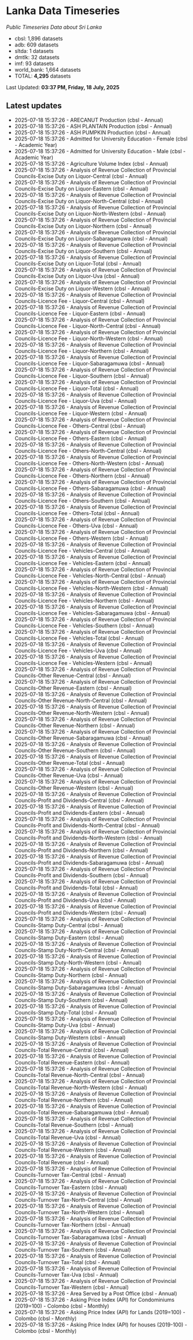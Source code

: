 # Lanka Data Timeseries
*Public Timeseries Data about Sri Lanka*

* cbsl: 1,896 datasets
* adb: 609 datasets
* sltda: 1 datasets
* dmtlk: 32 datasets
* imf: 93 datasets
* world_bank: 1,664 datasets
* TOTAL: **4,295** datasets

Last Updated: **03:37 PM, Friday, 18 July, 2025**

## Latest updates

* 2025-07-18 15:37:26 - ARECANUT Production (cbsl - Annual)
* 2025-07-18 15:37:26 - ASH PLANTAIN Production (cbsl - Annual)
* 2025-07-18 15:37:26 - ASH PUMPKIN Production (cbsl - Annual)
* 2025-07-18 15:37:26 - Admitted for University Education - Female (cbsl - Academic Year)
* 2025-07-18 15:37:26 - Admitted for University Education - Male (cbsl - Academic Year)
* 2025-07-18 15:37:26 - Agriculture Volume Index (cbsl - Annual)
* 2025-07-18 15:37:26 - Analysis of Revenue Collection of Provincial Councils-Excise Duty on Liquor-Central (cbsl - Annual)
* 2025-07-18 15:37:26 - Analysis of Revenue Collection of Provincial Councils-Excise Duty on Liquor-Eastern (cbsl - Annual)
* 2025-07-18 15:37:26 - Analysis of Revenue Collection of Provincial Councils-Excise Duty on Liquor-North-Central (cbsl - Annual)
* 2025-07-18 15:37:26 - Analysis of Revenue Collection of Provincial Councils-Excise Duty on Liquor-North-Western (cbsl - Annual)
* 2025-07-18 15:37:26 - Analysis of Revenue Collection of Provincial Councils-Excise Duty on Liquor-Northern (cbsl - Annual)
* 2025-07-18 15:37:26 - Analysis of Revenue Collection of Provincial Councils-Excise Duty on Liquor-Sabaragamuwa (cbsl - Annual)
* 2025-07-18 15:37:26 - Analysis of Revenue Collection of Provincial Councils-Excise Duty on Liquor-Southern (cbsl - Annual)
* 2025-07-18 15:37:26 - Analysis of Revenue Collection of Provincial Councils-Excise Duty on Liquor-Total (cbsl - Annual)
* 2025-07-18 15:37:26 - Analysis of Revenue Collection of Provincial Councils-Excise Duty on Liquor-Uva (cbsl - Annual)
* 2025-07-18 15:37:26 - Analysis of Revenue Collection of Provincial Councils-Excise Duty on Liquor-Western (cbsl - Annual)
* 2025-07-18 15:37:26 - Analysis of Revenue Collection of Provincial Councils-Licence Fee - Liquor-Central (cbsl - Annual)
* 2025-07-18 15:37:26 - Analysis of Revenue Collection of Provincial Councils-Licence Fee - Liquor-Eastern (cbsl - Annual)
* 2025-07-18 15:37:26 - Analysis of Revenue Collection of Provincial Councils-Licence Fee - Liquor-North-Central (cbsl - Annual)
* 2025-07-18 15:37:26 - Analysis of Revenue Collection of Provincial Councils-Licence Fee - Liquor-North-Western (cbsl - Annual)
* 2025-07-18 15:37:26 - Analysis of Revenue Collection of Provincial Councils-Licence Fee - Liquor-Northern (cbsl - Annual)
* 2025-07-18 15:37:26 - Analysis of Revenue Collection of Provincial Councils-Licence Fee - Liquor-Sabaragamuwa (cbsl - Annual)
* 2025-07-18 15:37:26 - Analysis of Revenue Collection of Provincial Councils-Licence Fee - Liquor-Southern (cbsl - Annual)
* 2025-07-18 15:37:26 - Analysis of Revenue Collection of Provincial Councils-Licence Fee - Liquor-Total (cbsl - Annual)
* 2025-07-18 15:37:26 - Analysis of Revenue Collection of Provincial Councils-Licence Fee - Liquor-Uva (cbsl - Annual)
* 2025-07-18 15:37:26 - Analysis of Revenue Collection of Provincial Councils-Licence Fee - Liquor-Western (cbsl - Annual)
* 2025-07-18 15:37:26 - Analysis of Revenue Collection of Provincial Councils-Licence Fee - Others-Central (cbsl - Annual)
* 2025-07-18 15:37:26 - Analysis of Revenue Collection of Provincial Councils-Licence Fee - Others-Eastern (cbsl - Annual)
* 2025-07-18 15:37:26 - Analysis of Revenue Collection of Provincial Councils-Licence Fee - Others-North-Central (cbsl - Annual)
* 2025-07-18 15:37:26 - Analysis of Revenue Collection of Provincial Councils-Licence Fee - Others-North-Western (cbsl - Annual)
* 2025-07-18 15:37:26 - Analysis of Revenue Collection of Provincial Councils-Licence Fee - Others-Northern (cbsl - Annual)
* 2025-07-18 15:37:26 - Analysis of Revenue Collection of Provincial Councils-Licence Fee - Others-Sabaragamuwa (cbsl - Annual)
* 2025-07-18 15:37:26 - Analysis of Revenue Collection of Provincial Councils-Licence Fee - Others-Southern (cbsl - Annual)
* 2025-07-18 15:37:26 - Analysis of Revenue Collection of Provincial Councils-Licence Fee - Others-Total (cbsl - Annual)
* 2025-07-18 15:37:26 - Analysis of Revenue Collection of Provincial Councils-Licence Fee - Others-Uva (cbsl - Annual)
* 2025-07-18 15:37:26 - Analysis of Revenue Collection of Provincial Councils-Licence Fee - Others-Western (cbsl - Annual)
* 2025-07-18 15:37:26 - Analysis of Revenue Collection of Provincial Councils-Licence Fee - Vehicles-Central (cbsl - Annual)
* 2025-07-18 15:37:26 - Analysis of Revenue Collection of Provincial Councils-Licence Fee - Vehicles-Eastern (cbsl - Annual)
* 2025-07-18 15:37:26 - Analysis of Revenue Collection of Provincial Councils-Licence Fee - Vehicles-North-Central (cbsl - Annual)
* 2025-07-18 15:37:26 - Analysis of Revenue Collection of Provincial Councils-Licence Fee - Vehicles-North-Western (cbsl - Annual)
* 2025-07-18 15:37:26 - Analysis of Revenue Collection of Provincial Councils-Licence Fee - Vehicles-Northern (cbsl - Annual)
* 2025-07-18 15:37:26 - Analysis of Revenue Collection of Provincial Councils-Licence Fee - Vehicles-Sabaragamuwa (cbsl - Annual)
* 2025-07-18 15:37:26 - Analysis of Revenue Collection of Provincial Councils-Licence Fee - Vehicles-Southern (cbsl - Annual)
* 2025-07-18 15:37:26 - Analysis of Revenue Collection of Provincial Councils-Licence Fee - Vehicles-Total (cbsl - Annual)
* 2025-07-18 15:37:26 - Analysis of Revenue Collection of Provincial Councils-Licence Fee - Vehicles-Uva (cbsl - Annual)
* 2025-07-18 15:37:26 - Analysis of Revenue Collection of Provincial Councils-Licence Fee - Vehicles-Western (cbsl - Annual)
* 2025-07-18 15:37:26 - Analysis of Revenue Collection of Provincial Councils-Other Revenue-Central (cbsl - Annual)
* 2025-07-18 15:37:26 - Analysis of Revenue Collection of Provincial Councils-Other Revenue-Eastern (cbsl - Annual)
* 2025-07-18 15:37:26 - Analysis of Revenue Collection of Provincial Councils-Other Revenue-North-Central (cbsl - Annual)
* 2025-07-18 15:37:26 - Analysis of Revenue Collection of Provincial Councils-Other Revenue-North-Western (cbsl - Annual)
* 2025-07-18 15:37:26 - Analysis of Revenue Collection of Provincial Councils-Other Revenue-Northern (cbsl - Annual)
* 2025-07-18 15:37:26 - Analysis of Revenue Collection of Provincial Councils-Other Revenue-Sabaragamuwa (cbsl - Annual)
* 2025-07-18 15:37:26 - Analysis of Revenue Collection of Provincial Councils-Other Revenue-Southern (cbsl - Annual)
* 2025-07-18 15:37:26 - Analysis of Revenue Collection of Provincial Councils-Other Revenue-Total (cbsl - Annual)
* 2025-07-18 15:37:26 - Analysis of Revenue Collection of Provincial Councils-Other Revenue-Uva (cbsl - Annual)
* 2025-07-18 15:37:26 - Analysis of Revenue Collection of Provincial Councils-Other Revenue-Western (cbsl - Annual)
* 2025-07-18 15:37:26 - Analysis of Revenue Collection of Provincial Councils-Profit and Dividends-Central (cbsl - Annual)
* 2025-07-18 15:37:26 - Analysis of Revenue Collection of Provincial Councils-Profit and Dividends-Eastern (cbsl - Annual)
* 2025-07-18 15:37:26 - Analysis of Revenue Collection of Provincial Councils-Profit and Dividends-North-Central (cbsl - Annual)
* 2025-07-18 15:37:26 - Analysis of Revenue Collection of Provincial Councils-Profit and Dividends-North-Western (cbsl - Annual)
* 2025-07-18 15:37:26 - Analysis of Revenue Collection of Provincial Councils-Profit and Dividends-Northern (cbsl - Annual)
* 2025-07-18 15:37:26 - Analysis of Revenue Collection of Provincial Councils-Profit and Dividends-Sabaragamuwa (cbsl - Annual)
* 2025-07-18 15:37:26 - Analysis of Revenue Collection of Provincial Councils-Profit and Dividends-Southern (cbsl - Annual)
* 2025-07-18 15:37:26 - Analysis of Revenue Collection of Provincial Councils-Profit and Dividends-Total (cbsl - Annual)
* 2025-07-18 15:37:26 - Analysis of Revenue Collection of Provincial Councils-Profit and Dividends-Uva (cbsl - Annual)
* 2025-07-18 15:37:26 - Analysis of Revenue Collection of Provincial Councils-Profit and Dividends-Western (cbsl - Annual)
* 2025-07-18 15:37:26 - Analysis of Revenue Collection of Provincial Councils-Stamp Duty-Central (cbsl - Annual)
* 2025-07-18 15:37:26 - Analysis of Revenue Collection of Provincial Councils-Stamp Duty-Eastern (cbsl - Annual)
* 2025-07-18 15:37:26 - Analysis of Revenue Collection of Provincial Councils-Stamp Duty-North-Central (cbsl - Annual)
* 2025-07-18 15:37:26 - Analysis of Revenue Collection of Provincial Councils-Stamp Duty-North-Western (cbsl - Annual)
* 2025-07-18 15:37:26 - Analysis of Revenue Collection of Provincial Councils-Stamp Duty-Northern (cbsl - Annual)
* 2025-07-18 15:37:26 - Analysis of Revenue Collection of Provincial Councils-Stamp Duty-Sabaragamuwa (cbsl - Annual)
* 2025-07-18 15:37:26 - Analysis of Revenue Collection of Provincial Councils-Stamp Duty-Southern (cbsl - Annual)
* 2025-07-18 15:37:26 - Analysis of Revenue Collection of Provincial Councils-Stamp Duty-Total (cbsl - Annual)
* 2025-07-18 15:37:26 - Analysis of Revenue Collection of Provincial Councils-Stamp Duty-Uva (cbsl - Annual)
* 2025-07-18 15:37:26 - Analysis of Revenue Collection of Provincial Councils-Stamp Duty-Western (cbsl - Annual)
* 2025-07-18 15:37:26 - Analysis of Revenue Collection of Provincial Councils-Total Revenue-Central (cbsl - Annual)
* 2025-07-18 15:37:26 - Analysis of Revenue Collection of Provincial Councils-Total Revenue-Eastern (cbsl - Annual)
* 2025-07-18 15:37:26 - Analysis of Revenue Collection of Provincial Councils-Total Revenue-North-Central (cbsl - Annual)
* 2025-07-18 15:37:26 - Analysis of Revenue Collection of Provincial Councils-Total Revenue-North-Western (cbsl - Annual)
* 2025-07-18 15:37:26 - Analysis of Revenue Collection of Provincial Councils-Total Revenue-Northern (cbsl - Annual)
* 2025-07-18 15:37:26 - Analysis of Revenue Collection of Provincial Councils-Total Revenue-Sabaragamuwa (cbsl - Annual)
* 2025-07-18 15:37:26 - Analysis of Revenue Collection of Provincial Councils-Total Revenue-Southern (cbsl - Annual)
* 2025-07-18 15:37:26 - Analysis of Revenue Collection of Provincial Councils-Total Revenue-Uva (cbsl - Annual)
* 2025-07-18 15:37:26 - Analysis of Revenue Collection of Provincial Councils-Total Revenue-Western (cbsl - Annual)
* 2025-07-18 15:37:26 - Analysis of Revenue Collection of Provincial Councils-Total Revenue (cbsl - Annual)
* 2025-07-18 15:37:26 - Analysis of Revenue Collection of Provincial Councils-Turnover Tax-Central (cbsl - Annual)
* 2025-07-18 15:37:26 - Analysis of Revenue Collection of Provincial Councils-Turnover Tax-Eastern (cbsl - Annual)
* 2025-07-18 15:37:26 - Analysis of Revenue Collection of Provincial Councils-Turnover Tax-North-Central (cbsl - Annual)
* 2025-07-18 15:37:26 - Analysis of Revenue Collection of Provincial Councils-Turnover Tax-North-Western (cbsl - Annual)
* 2025-07-18 15:37:26 - Analysis of Revenue Collection of Provincial Councils-Turnover Tax-Northern (cbsl - Annual)
* 2025-07-18 15:37:26 - Analysis of Revenue Collection of Provincial Councils-Turnover Tax-Sabaragamuwa (cbsl - Annual)
* 2025-07-18 15:37:26 - Analysis of Revenue Collection of Provincial Councils-Turnover Tax-Southern (cbsl - Annual)
* 2025-07-18 15:37:26 - Analysis of Revenue Collection of Provincial Councils-Turnover Tax-Total (cbsl - Annual)
* 2025-07-18 15:37:26 - Analysis of Revenue Collection of Provincial Councils-Turnover Tax-Uva (cbsl - Annual)
* 2025-07-18 15:37:26 - Analysis of Revenue Collection of Provincial Councils-Turnover Tax-Western (cbsl - Annual)
* 2025-07-18 15:37:26 - Area Served by a Post Office (cbsl - Annual)
* 2025-07-18 15:37:26 - Asking Price Index (API) for Condominiums (2019=100) - Colombo (cbsl - Monthly)
* 2025-07-18 15:37:26 - Asking Price Index (API) for Lands (2019=100) - Colombo (cbsl - Monthly)
* 2025-07-18 15:37:26 - Asking Price Index (API) for houses (2019-100) - Colombo (cbsl - Monthly)